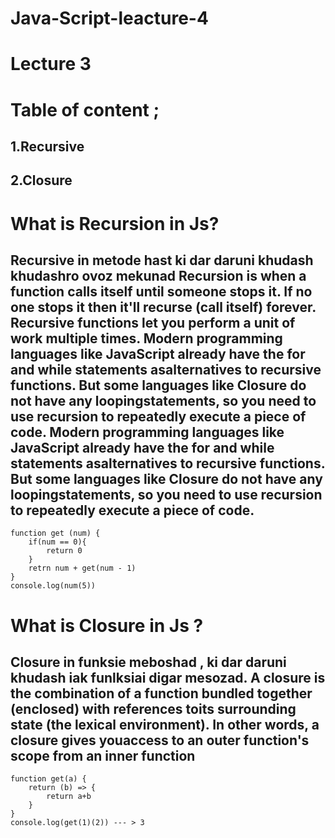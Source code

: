 # Java-Script-leacture-4
# Lecture 3
# Table of content ;
## 1.Recursive
## 2.Closure
# What is Recursion in Js?
## Recursive in metode hast ki dar daruni khudash khudashro ovoz mekunad Recursion is when a function calls itself until someone stops it. If no one stops it then it'll recurse (call itself) forever. Recursive functions let you perform a unit of work multiple times. Modern programming languages like JavaScript already have the for and while statements asalternatives to recursive functions. But some languages like Closure do not have any loopingstatements, so you need to use recursion to repeatedly execute a piece of code. Modern programming languages like JavaScript already have the for and while statements asalternatives to recursive functions. But some languages like Closure do not have any loopingstatements, so you need to use recursion to repeatedly execute a piece of code.
```
function get (num) {
    if(num == 0){
        return 0
    }
    retrn num + get(num - 1)
}
console.log(num(5))
```
# What is Closure in Js ? 
## Closure in funksie meboshad , ki dar daruni khudash iak funlksiai digar mesozad. A closure is the combination of a function bundled together (enclosed) with references toits surrounding state (the lexical environment). In other words, a closure gives youaccess to an outer function's scope from an inner function
```
function get(a) {
    return (b) => {
        return a+b
    }
}
console.log(get(1)(2)) --- > 3
```

